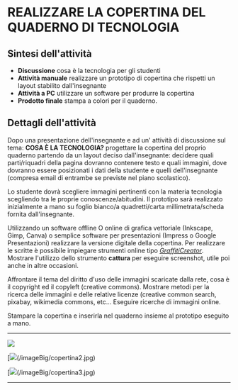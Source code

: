 # REALIZZARE LA COPERTINA DEL QUADERNO DI TECNOLOGIA

## Sintesi dell'attività
- **Discussione** cosa è la tecnologia per gli studenti
- **Attività manuale** realizzare un prototipo di copertina che rispetti un layout stabilito dall'insegnante
- **Attività a PC** utilizzare un software per produrre la copertina
- **Prodotto finale** stampa a colori per il quaderno.

## Dettagli dell'attività
Dopo una presentazione dell'insegnante e ad un' attività di discussione sul tema: **COSA È LA TECNOLOGIA?** progettare la copertina del proprio quaderno partendo da un layout deciso dall'insegnante: decidere quali parti/riquadri della pagina dovranno contenere testo e quali immagini, dove dovranno essere posizionati i dati della studente e quelli dell'insegnante (compresa email di entrambe se previste nel piano scolastico).

Lo studente dovrà scegliere immagini pertinenti con la materia tecnologia scegliendo tra le proprie conoscenze/abitudini.
Il prototipo sarà realizzato inizialmente a mano su foglio bianco/a quadretti/carta millimetrata/scheda fornita dall'insegnante.

Utilizzando un software offline O online di grafica vettoriale (Inkscape, Gimp, Canva) o semplice software per presentazioni (Impress o Google Presentazioni) realizzare la versione digitale della copertina.
Per realizzare le scritte è possibile impiegare strumenti online tipo [*GraffitiCreator*](https://www.graffiticreator.net/).
Mostrare l'utilizzo dello strumento **cattura** per eseguire screenshot, utile poi anche in altre occasioni.

Affrontare il tema del diritto d'uso delle immagini scaricate dalla rete, cosa è il copyright ed il copyleft (creative commons). Mostrare metodi per la ricerca delle immagini e delle relative licenze (creative common search, pixabay, wikimedia commons, etc...
Eseguire ricerche di immagini online.

Stampare la copertina e inserirla nel quaderno insieme al prototipo eseguito a mano.

---

[![](copertina1.jpg)](/imageBig/copertina1.jpg)

[![](copertina2.jpg)(/imageBig/copertina2.jpg)

[![](copertina3.jpg)(/imageBig/copertina3.jpg)

---